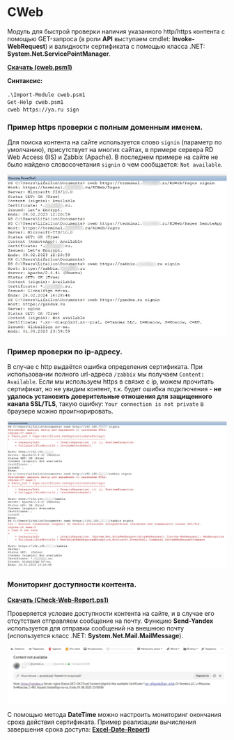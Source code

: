 # CWeb

Модуль для быстрой проверки наличия указанного http/https контента с помощью GET-запроса (в роли **API** выступаем cmdlet: **Invoke-WebRequest**) и валидности сертификата с помощью класса .NET: **System.Net.ServicePointManager**.

**[Скачать (cweb.psm1)](https://github.com/Lifailon/CWeb/releases/tag/cweb)**

**Синтаксис:**

` .\Import-Module cweb.psm1 ` \
` Get-Help cweb.psm1 ` \
` cweb https://ya.ru sign `

### Пример https проверки с полным доменным именем.

Для поиска контента на сайте используется слово ` signin ` (параметр по умолчанию), присутствует на многих сайтах, в примере сервера RD Web Access (IIS) и Zabbix (Apache). В последнем примере на сайте не было найдено словосочетания ` signin ` о чем сообщается: ` Not available `.

![Image alt](https://github.com/Lifailon/CWeb/blob/rsa/Screen/cweb-https.jpg)

### Пример проверки по ip-адресу.

В случае с http выдаётся ошибка определения сертификата. При использовании полного url-адреса ` /zabbix ` мы получаем ` Content: Available `. Если мы используем https в связке с ip, можем прочитать сертификат, но не увидим контент, т.к. будет ошибка подключения - **не удалось установить доверительные отношения для защищенного канала SSL/TLS**, такую ошибку: ` Your connection is not private ` в браузере можно проигнорировать.

![Image alt](https://github.com/Lifailon/CWeb/blob/rsa/Screen/cweb-ip.jpg)

### Мониторинг доступности контента.

**[Скачать (Check-Web-Report.ps1)](https://github.com/Lifailon/CWeb/blob/rsa/Scripts/Check-Web-Report.ps1)**

Проверяется условие доступности контента на сайте, и в случае его отсутствия отправляем сообщение на почту. Функцию **Send-Yandex** используется для отправки сообщений на внешнюю почту (используется класс .NET: **System.Net.Mail.MailMessage**).

![Image alt](https://github.com/Lifailon/CWeb/blob/rsa/Screen/cweb-send-mail.jpg)

С помощью метода **DateTime** можно настроить мониторинг окончания срока действия сертификата. Пример реализации вычисления завершения срока доступа: **[Excel-Date-Report)](https://github.com/Lifailon/Excel-Date-Report)**
